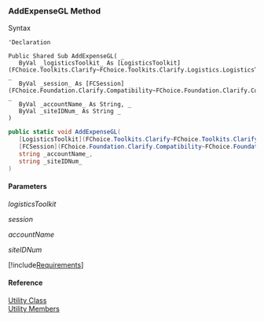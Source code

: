 ﻿### AddExpenseGL Method

Syntax

```vbnet
'Declaration

Public Shared Sub AddExpenseGL( _
   ByVal _logisticsToolkit_ As [LogisticsToolkit](FChoice.Toolkits.Clarify~FChoice.Toolkits.Clarify.Logistics.LogisticsToolkit.md), _
   ByVal _session_ As [FCSession](FChoice.Foundation.Clarify.Compatibility~FChoice.Foundation.Clarify.Compatibility.FCSession.md), _
   ByVal _accountName_ As String, _
   ByVal _siteIDNum_ As String _
) 
```

```csharp
public static void AddExpenseGL( 
   [LogisticsToolkit](FChoice.Toolkits.Clarify~FChoice.Toolkits.Clarify.Logistics.LogisticsToolkit.md) _logisticsToolkit_,
   [FCSession](FChoice.Foundation.Clarify.Compatibility~FChoice.Foundation.Clarify.Compatibility.FCSession.md) _session_,
   string _accountName_,
   string _siteIDNum_
)
```

#### Parameters

_logisticsToolkit_

_session_

_accountName_

_siteIDNum_

[!include[Requirements](../partials/requirements.md)]

#### Reference

[Utility Class](FChoice.Toolkits.Clarify~FChoice.Toolkits.Clarify.Utility.md)  
[Utility Members](FChoice.Toolkits.Clarify~FChoice.Toolkits.Clarify.Utility_members.md)